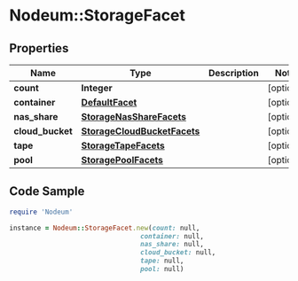 # Nodeum::StorageFacet

## Properties

Name | Type | Description | Notes
------------ | ------------- | ------------- | -------------
**count** | **Integer** |  | [optional] 
**container** | [**DefaultFacet**](DefaultFacet.md) |  | [optional] 
**nas_share** | [**StorageNasShareFacets**](StorageNasShareFacets.md) |  | [optional] 
**cloud_bucket** | [**StorageCloudBucketFacets**](StorageCloudBucketFacets.md) |  | [optional] 
**tape** | [**StorageTapeFacets**](StorageTapeFacets.md) |  | [optional] 
**pool** | [**StoragePoolFacets**](StoragePoolFacets.md) |  | [optional] 

## Code Sample

```ruby
require 'Nodeum'

instance = Nodeum::StorageFacet.new(count: null,
                                 container: null,
                                 nas_share: null,
                                 cloud_bucket: null,
                                 tape: null,
                                 pool: null)
```


